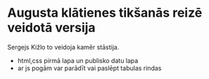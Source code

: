 # Augusta klātienes tikšanās reizē veidotā versija
Sergejs Kižlo to veidoja kamēr stāstija.

- html,css pirmā lapa un publisko datu lapa
- ar js pogām var parādīt vai paslēpt tabulas rindas



